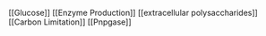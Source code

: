 [[Glucose]]
[[Enzyme Production]]
[[extracellular polysaccharides]]
[[Carbon Limitation]]
[[Pnpgase]]
